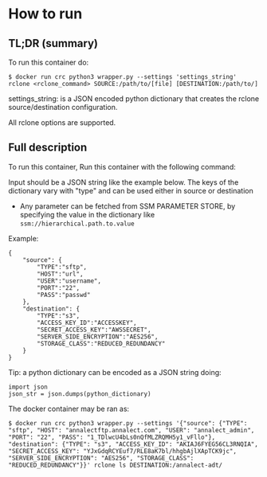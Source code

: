 # How to run

## TL;DR (summary)
To run this container do:
```
$ docker run crc python3 wrapper.py --settings 'settings_string' rclone <rclone_command> SOURCE:/path/to/[file] [DESTINATION:/path/to/]
```

settings_string: is a JSON encoded python dictionary that creates the rclone source/destination configuration.

All rclone options are supported.

## Full description

To run this container, Run this container with the following command:

Input should be a JSON string like the example below.
The keys of the dictionary vary with "type" and can be used either in source or destination

- Any parameter can be fetched from SSM PARAMETER STORE, by specifying the value in the dictionary like `ssm://hierarchical.path.to.value`

Example:
```
{
    "source": {
        "TYPE":"sftp",
        "HOST":"url",
        "USER":"username",
        "PORT":"22",
        "PASS":"passwd"
    },
    "destination": {
        "TYPE":"s3",
        "ACCESS_KEY_ID":"ACCESSKEY",
        "SECRET_ACCESS_KEY":"AWSSECRET",
        "SERVER_SIDE_ENCRYPTION":"AES256",
        "STORAGE_CLASS":"REDUCED_REDUNDANCY"
    }
}
```

Tip: a python dictionary can be encoded as a JSON string doing:
```
import json
json_str = json.dumps(python_dictionary)
```

The docker container may be ran as:
```
$ docker run crc python3 wrapper.py --settings '{"source": {"TYPE": "sftp", "HOST": "annalectftp.annalect.com", "USER": "annalect_admin", "PORT": "22", "PASS": "1_TDlwcU4bLs0nQfMLZRQMH5y1_vFllo"}, "destination": {"TYPE": "s3", "ACCESS_KEY_ID": "AKIAJ6FYEG56CL3RNQIA", "SECRET_ACCESS_KEY": "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", "SERVER_SIDE_ENCRYPTION": "AES256", "STORAGE_CLASS": "REDUCED_REDUNDANCY"}}' rclone ls DESTINATION:/annalect-adt/
```